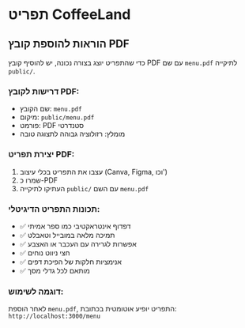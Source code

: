 # תפריט CoffeeLand

## הוראות להוספת קובץ PDF

כדי שהתפריט יוצג בצורה נכונה, יש להוסיף קובץ PDF עם שם `menu.pdf` לתיקייה `public/`.

### דרישות לקובץ PDF:
- שם הקובץ: `menu.pdf`
- מיקום: `public/menu.pdf`
- פורמט: PDF סטנדרטי
- מומלץ: רזולוציה גבוהה לתצוגה טובה

### יצירת תפריט PDF:
1. עצבו את התפריט בכלי עיצוב (Canva, Figma, וכו')
2. שמרו כ-PDF
3. העתיקו לתיקייה `public/` עם השם `menu.pdf`

### תכונות התפריט הדיגיטלי:
- ✅ דפדוף אינטראקטיבי כמו ספר אמיתי
- ✅ תמיכה מלאה במובייל וטאבלט
- ✅ אפשרות לגרירה עם העכבר או האצבע
- ✅ חצי ניווט נוחים
- ✅ אנימציות חלקות של הפיכת דפים
- ✅ מותאם לכל גדלי מסך

### דוגמה לשימוש:
לאחר הוספת `menu.pdf`, התפריט יופיע אוטומטית בכתובת:
`http://localhost:3000/menu`


